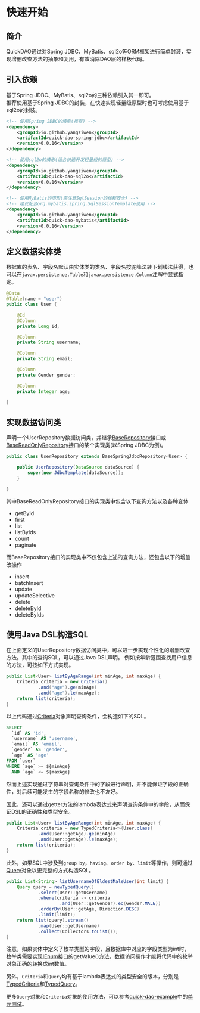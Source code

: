 # 快速开始

## 简介
QuickDAO通过对Spring JDBC、MyBatis、sql2o等ORM框架进行简单封装，实现增删改查方法的抽象和复用，有效消除DAO层的样板代码。

## 引入依赖
基于Spring JDBC、MyBatis、sql2o的三种依赖引入其一即可。
<br/>
推荐使用基于Spring JDBC的封装，在快速实现轻量级原型时也可考虑使用基于sql2o的封装。
```xml
<!-- 使用Spring JDBC的情形(推荐) -->
<dependency>
    <groupId>io.github.yangziwen</groupId>
    <artifactId>quick-dao-spring-jdbc</artifactId>
    <version>0.0.16</version>
</dependency>
```
```xml
<!-- 使用sql2o的情形(适合快速开发轻量级的原型) -->
<dependency>
    <groupId>io.github.yangziwen</groupId>
    <artifactId>quick-dao-sql2o</artifactId>
    <version>0.0.16</version>
</dependency>
```
```xml
<!-- 使用MyBatis的情形(需注意SqlSession的线程安全) -->
<!-- 建议配合org.mybatis.spring.SqlSessionTemplate使用 -->
<dependency>
    <groupId>io.github.yangziwen</groupId>
    <artifactId>quick-dao-mybatis</artifactId>
    <version>0.0.16</version>
</dependency>
```

## 定义数据实体类
数据库的表名、字段名默认由实体类的类名、字段名按驼峰法转下划线法获得，也可以在`javax.persistence.Table`和`javax.persistence.Column`注解中显式指定。
```java
@Data
@Table(name = "user")
public class User {

    @Id
    @Column
    private Long id;

    @Column
    private String username;

    @Column
    private String email;

    @Column
    private Gender gender;

    @Column
    private Integer age;

}
```

## 实现数据访问类
声明一个UserRepository数据访问类，并继承[BaseRepository](https://github.com/yangziwen/quick-dao/blob/master/quick-dao-core/src/main/java/io/github/yangziwen/quickdao/core/BaseRepository.java)接口或[BaseReadOnlyRepository](https://github.com/yangziwen/quick-dao/blob/master/quick-dao-core/src/main/java/io/github/yangziwen/quickdao/core/BaseReadOnlyRepository.java)接口的某个实现类(以Spring JDBC为例)。
```java
public class UserRepository extends BaseSpringJdbcRepository<User> {

    public UserRepository(DataSource dataSource) {
        super(new JdbcTemplate(dataSource));
    }

}
```

其中BaseReadOnlyRepository接口的实现类中包含以下查询方法以及各种变体
* getById
* first
* list
* listByIds
* count
* paginate

而BaseRepository接口的实现类中不仅包含上述的查询方法，还包含以下的增删改操作
* insert
* batchInsert
* update
* updateSelective
* delete
* deleteById
* deleteByIds

## 使用Java DSL构造SQL
在上面定义的UserRepository数据访问类中，可以进一步实现个性化的增删改查方法。其中的查询SQL，可以通过Java DSL声明。
例如按年龄范围查找用户信息的方法，可按如下方式实现。
```java
public List<User> listByAgeRange(int minAge, int maxAge) {
    Criteria criteria = new Criteria()
            .and("age").ge(minAge)
            .and("age").le(maxAge);
    return list(criteria);
}
```
以上代码通过[Criteria](https://github.com/yangziwen/quick-dao/blob/master/quick-dao-core/src/main/java/io/github/yangziwen/quickdao/core/Criteria.java)对象声明查询条件，会构造如下的SQL。
```sql
SELECT
  `id` AS 'id',
  `username` AS 'username',
  `email` AS 'email',
  `gender` AS 'gender',
  `age` AS 'age'
FROM `user`
WHERE `age` >= ${minAge}
  AND `age` <= ${maxAge}
```
然而上述实现通过字符串对查询条件中的字段进行声明，并不能保证字段的正确性，对后续可能发生的字段名称的修改也不友好。

因此，还可以通过getter方法的lambda表达式来声明查询条件中的字段，从而保证DSL的正确性和类型安全。
```java
public List<User> listByAgeRange(int minAge, int maxAge) {
    Criteria criteria = new TypedCriteria<>(User.class)
            .and(User::getAge).ge(minAge)
            .and(User::getAge).le(maxAge);
    return list(criteria);
}
```

此外，如果SQL中涉及到`group by`，`having`、`order by`、`limit`等操作，则可通过[Query](https://github.com/yangziwen/quick-dao/blob/master/quick-dao-core/src/main/java/io/github/yangziwen/quickdao/core/Query.java)对象以更完整的方式构造SQL。
```java
public List<String> listUsernameOfEldestMaleUser(int limit) {
    Query query = newTypedQuery()
            .select(User::getUsername)
            .where(criteria -> criteria
                    .and(User::getGender).eq(Gender.MALE))
            .orderBy(User::getAge, Direction.DESC)
            .limit(limit);
    return list(query).stream()
            .map(User::getUsername)
            .collect(Collectors.toList());
}
```
注意，如果实体中定义了枚举类型的字段，且数据库中对应的字段类型为int时，枚举类需要实现[IEnum](https://github.com/yangziwen/quick-dao/blob/master/quick-dao-core/src/main/java/io/github/yangziwen/quickdao/core/IEnum.java)接口的getValue()方法，数据访问操作才能将代码中的枚举对象正确的转换成int数值。

另外，`Criteria`和`Query`均有基于lambda表达式的类型安全的版本，分别是[TypedCriteria](https://github.com/yangziwen/quick-dao/blob/master/quick-dao-core/src/main/java/io/github/yangziwen/quickdao/core/TypedQuery.java)和[TypedQuery](https://github.com/yangziwen/quick-dao/blob/master/quick-dao-core/src/main/java/io/github/yangziwen/quickdao/core/TypedQuery.java)。

更多`Query`对象和`Criteria`对象的使用方法，可以参考[quick-dao-example](https://github.com/yangziwen/quick-dao/tree/master/quick-dao-example)中的[单元测试](https://github.com/yangziwen/quick-dao/tree/master/quick-dao-example/src/test/java/io/github/yangziwen/quickdao/example/repository/base)。